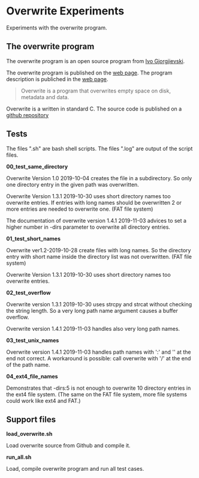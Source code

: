 # Overwrite Experiments

Experiments with the overwrite program.

## The overwrite program

The overwrite program is an open source program from [Ivo Gjorgjievski](https://github.com/ivoprogram).

The overwrite program is published on the [web page](https://ivoprogram.github.io/content/en/index.html).
The program description is publiched in the [web page](https://ivoprogram.github.io/content/en/index.html).
> Overwrite is a program that overwrites empty space on disk, metadata and data.

Overwrite is a written in standard C. The source code is published on a [github repository](https://github.com/ivoprogram/overwrite)

## Tests

The files ".sh" are bash shell scripts.
The files ".log" are output of the script files.

**00_test_same_directory**

Overwrite Version 1.0 2019-10-04 creates the file in a subdirectory.
So only one directory entry in the given path was overwritten.

Overwrite Version 1.3.1 2019-10-30 uses short directory names too
overwrite entries. If entries with long names should be overwritten
2 or more entries are needed to overwrite one.
(FAT file system)

The documentation of overwrite version 1.4.1 2019-11-03 advices
to set a higher number in -dirs parameter to overwrite all
directory entries.

**01_test_short_names**

Overwrite ver1.2-2019-10-28 create files with long names.
So the directory entry with short name inside the directory
list was not overwritten.
(FAT file system)

Overwrite Version 1.3.1 2019-10-30 uses short directory names too
overwrite entries.

**02_test_overflow**

Overwrite version 1.3.1 2019-10-30 uses strcpy and strcat without
checking the string length. So a very long path name argument
causes a buffer overflow.

Overwrite version 1.4.1 2019-11-03 handles also very long path names.

**03_test_unix_names**

Overwrite version 1.4.1 2019-11-03 handles path names with ':' and
'\' at the end not correct. A workaround is possible: call overwrite
with '/' at the end of the path name.

**04_ext4_file_names**

Demonstrates that -dirs:5 is not enough to overwrite 10 directory
entries in the ext4 file system. (The same on the FAT file system,
more file systems could work like ext4 and FAT.)


## Support files

**load_overwrite.sh**

Load overwrite source from Github and compile it.

**run_all.sh**

Load, compile overwrite program and run all test cases.
